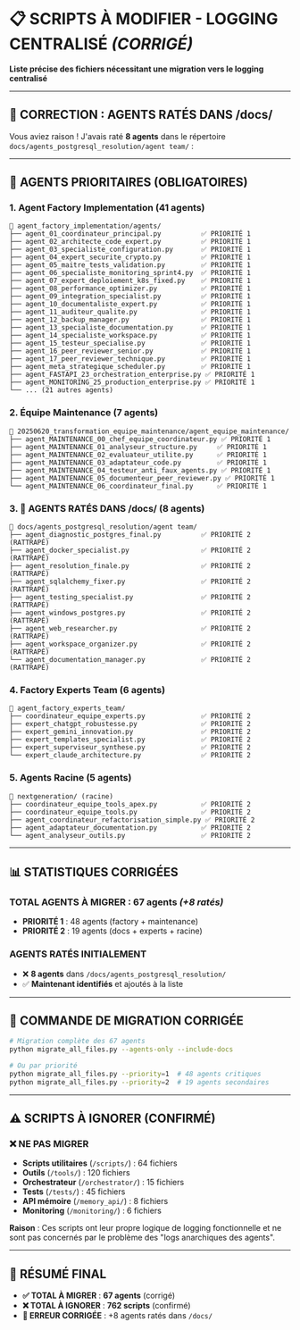 # 📋 SCRIPTS À MODIFIER - LOGGING CENTRALISÉ *(CORRIGÉ)*

**Liste précise des fichiers nécessitant une migration vers le logging centralisé**

---

## 🚨 **CORRECTION : AGENTS RATÉS DANS /docs/**

Vous aviez raison ! J'avais raté **8 agents** dans le répertoire `docs/agents_postgresql_resolution/agent team/` :

---

## 🎯 **AGENTS PRIORITAIRES (OBLIGATOIRES)**

### **1. Agent Factory Implementation (41 agents)**
```
📁 agent_factory_implementation/agents/
├── agent_01_coordinateur_principal.py          ✅ PRIORITÉ 1
├── agent_02_architecte_code_expert.py          ✅ PRIORITÉ 1  
├── agent_03_specialiste_configuration.py       ✅ PRIORITÉ 1
├── agent_04_expert_securite_crypto.py          ✅ PRIORITÉ 1
├── agent_05_maitre_tests_validation.py         ✅ PRIORITÉ 1
├── agent_06_specialiste_monitoring_sprint4.py  ✅ PRIORITÉ 1
├── agent_07_expert_deploiement_k8s_fixed.py    ✅ PRIORITÉ 1
├── agent_08_performance_optimizer.py           ✅ PRIORITÉ 1
├── agent_09_integration_specialist.py          ✅ PRIORITÉ 1
├── agent_10_documentaliste_expert.py           ✅ PRIORITÉ 1
├── agent_11_auditeur_qualite.py                ✅ PRIORITÉ 1
├── agent_12_backup_manager.py                  ✅ PRIORITÉ 1
├── agent_13_specialiste_documentation.py       ✅ PRIORITÉ 1
├── agent_14_specialiste_workspace.py           ✅ PRIORITÉ 1
├── agent_15_testeur_specialise.py              ✅ PRIORITÉ 1
├── agent_16_peer_reviewer_senior.py            ✅ PRIORITÉ 1
├── agent_17_peer_reviewer_technique.py         ✅ PRIORITÉ 1
├── agent_meta_strategique_scheduler.py         ✅ PRIORITÉ 1
├── agent_FASTAPI_23_orchestration_enterprise.py ✅ PRIORITÉ 1
├── agent_MONITORING_25_production_enterprise.py ✅ PRIORITÉ 1
└── ... (21 autres agents)
```

### **2. Équipe Maintenance (7 agents)**
```
📁 20250620_transformation_equipe_maintenance/agent_equipe_maintenance/
├── agent_MAINTENANCE_00_chef_equipe_coordinateur.py ✅ PRIORITÉ 1
├── agent_MAINTENANCE_01_analyseur_structure.py     ✅ PRIORITÉ 1
├── agent_MAINTENANCE_02_evaluateur_utilite.py      ✅ PRIORITÉ 1
├── agent_MAINTENANCE_03_adaptateur_code.py         ✅ PRIORITÉ 1
├── agent_MAINTENANCE_04_testeur_anti_faux_agents.py ✅ PRIORITÉ 1
├── agent_MAINTENANCE_05_documenteur_peer_reviewer.py ✅ PRIORITÉ 1
└── agent_MAINTENANCE_06_coordinateur_final.py      ✅ PRIORITÉ 1
```

### **3. 🚨 AGENTS RATÉS DANS /docs/ (8 agents)**
```
📁 docs/agents_postgresql_resolution/agent team/
├── agent_diagnostic_postgres_final.py          ✅ PRIORITÉ 2 (RATTRAPÉ)
├── agent_docker_specialist.py                  ✅ PRIORITÉ 2 (RATTRAPÉ)
├── agent_resolution_finale.py                  ✅ PRIORITÉ 2 (RATTRAPÉ)
├── agent_sqlalchemy_fixer.py                   ✅ PRIORITÉ 2 (RATTRAPÉ)
├── agent_testing_specialist.py                 ✅ PRIORITÉ 2 (RATTRAPÉ)
├── agent_windows_postgres.py                   ✅ PRIORITÉ 2 (RATTRAPÉ)
├── agent_web_researcher.py                     ✅ PRIORITÉ 2 (RATTRAPÉ)
├── agent_workspace_organizer.py                ✅ PRIORITÉ 2 (RATTRAPÉ)
└── agent_documentation_manager.py              ✅ PRIORITÉ 2 (RATTRAPÉ)
```

### **4. Factory Experts Team (6 agents)**
```
📁 agent_factory_experts_team/
├── coordinateur_equipe_experts.py              ✅ PRIORITÉ 2
├── expert_chatgpt_robustesse.py                ✅ PRIORITÉ 2
├── expert_gemini_innovation.py                 ✅ PRIORITÉ 2
├── expert_templates_specialist.py              ✅ PRIORITÉ 2
├── expert_superviseur_synthese.py              ✅ PRIORITÉ 2
└── expert_claude_architecture.py               ✅ PRIORITÉ 2
```

### **5. Agents Racine (5 agents)**
```
📁 nextgeneration/ (racine)
├── coordinateur_equipe_tools_apex.py           ✅ PRIORITÉ 2
├── coordinateur_equipe_tools.py                ✅ PRIORITÉ 2
├── agent_coordinateur_refactorisation_simple.py ✅ PRIORITÉ 2
├── agent_adaptateur_documentation.py           ✅ PRIORITÉ 2
└── agent_analyseur_outils.py                   ✅ PRIORITÉ 2
```

---

## 📊 **STATISTIQUES CORRIGÉES**

### **TOTAL AGENTS À MIGRER : 67 agents** *(+8 ratés)*
- **PRIORITÉ 1** : 48 agents (factory + maintenance)
- **PRIORITÉ 2** : 19 agents (docs + experts + racine)

### **AGENTS RATÉS INITIALEMENT**
- ❌ **8 agents** dans `/docs/agents_postgresql_resolution/`
- ✅ **Maintenant identifiés** et ajoutés à la liste

---

## 🚀 **COMMANDE DE MIGRATION CORRIGÉE**

```bash
# Migration complète des 67 agents
python migrate_all_files.py --agents-only --include-docs

# Ou par priorité
python migrate_all_files.py --priority=1  # 48 agents critiques
python migrate_all_files.py --priority=2  # 19 agents secondaires
```

---

## ⚠️ **SCRIPTS À IGNORER (CONFIRMÉ)**

### **❌ NE PAS MIGRER**
- **Scripts utilitaires** (`/scripts/`) : 64 fichiers
- **Outils** (`/tools/`) : 120 fichiers  
- **Orchestrateur** (`/orchestrator/`) : 15 fichiers
- **Tests** (`/tests/`) : 45 fichiers
- **API mémoire** (`/memory_api/`) : 8 fichiers
- **Monitoring** (`/monitoring/`) : 6 fichiers

**Raison** : Ces scripts ont leur propre logique de logging fonctionnelle et ne sont pas concernés par le problème des "logs anarchiques des agents".

---

## 🎯 **RÉSUMÉ FINAL**

- **✅ TOTAL À MIGRER** : **67 agents** (corrigé)
- **❌ TOTAL À IGNORER** : **762 scripts** (confirmé)
- **🚨 ERREUR CORRIGÉE** : +8 agents ratés dans `/docs/` 